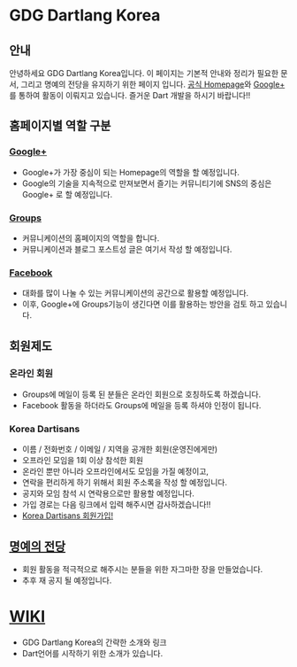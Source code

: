 GDG Dartlang Korea
==================

## 안내

안녕하세요 GDG Dartlang Korea입니다.
이 페이지는 기본적 안내와 정리가 필요한 문서,
그리고 명예의 전당을 유지하기 위한 페이지 입니다.
[공식 Homepage](https://groups.google.com/forum/?fromgroups#!forum/gdg-dartlang-korea)와
[Google+](https://plus.google.com/b/100787671711425080374/100787671711425080374/posts) 를 통하여 활동이 이뤄지고 있습니다.
즐거운 Dart 개발을 하시기 바랍니다!!

## 홈페이지별 역할 구분

### [Google+](https://plus.google.com/b/100787671711425080374/100787671711425080374/posts)
* Google+가 가장 중심이 되는 Homepage의 역할을 할 예정입니다.
* Google의 기술을 지속적으로 만져보면서 즐기는 커뮤니티기에 SNS의 중심은 Google+ 로 할 예정입니다.

### [Groups](https://groups.google.com/forum/?fromgroups#!forum/gdg-dartlang-korea)
* 커뮤니케이션의 홈페이지의 역할을 합니다.
* 커뮤니케이션과 블로그 포스트성 글은 여기서 작성 할 예정입니다.

### [Facebook](https://www.facebook.com/groups/385566218143149/)
* 대화를 많이 나눌 수 있는 커뮤니케이션의 공간으로 활용할 예정입니다.
* 이후, Google+에 Groups기능이 생긴다면 이를 활용하는 방안을 검토 하고 있습니다.


## 회원제도

### 온라인 회원
* Groups에 메일이 등록 된 분들은 온라인 회원으로 호칭하도록 하겠습니다.
* Facebook 활동을 하더라도 Groups에 메일을 등록 하셔야 인정이 됩니다.

### Korea Dartisans
* 이름 / 전화번호 / 이메일 / 지역을 공개한 회원(운영진에게만)
* 오프라인 모임을 1회 이상 참석한 회원
* 온라인 뿐만 아니라 오프라인에서도 모임을 가질 예정이고,
* 연락을 편리하게 하기 위해서 회원 주소록을 작성 할 예정입니다.
* 공지와 모임 참석 시 연락용으로만 활용할 예정입니다.
* 가입 경로는 다음 링크에서 입력 해주시면 감사하겠습니다!!
* [Korea Dartisans 회원가입!](https://docs.google.com/spreadsheet/viewform?formkey=dFNnQmhWaFhTSV82cVVyNGU3RkMwT3c6MQ)

## [명예의 전당](http://songhun.github.com/GDG-Dartlang-Korea/)
* 회원 활동을 적극적으로 해주시는 분들을 위한 자그마한 장을 만들었습니다.
* 추후 재 공지 될 예정입니다.

# [WIKI](https://github.com/Songhun/GDG-Dartlang-Korea/wiki)
* GDG Dartlang Korea의 간략한 소개와 링크
* Dart언어를 시작하기 위한 소개가 있습니다.